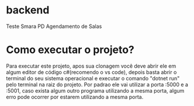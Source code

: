# backend
Teste Smara PD Agendamento de Salas

# Como executar o projeto?
Para executar este projeto, apos sua clonagem você deve abrir ele em algum editor de código c#(recomendo o vs code), depois basta abrir o terminal do seu sistema operacional e executar o comando "dotnet run" pelo terminal na raiz do projeto.
Por padrao ele vai utilizar a porta :5000 e a :5001, caso exista algum outro programa utilizando a mesma porta, algum erro pode ocorrer por estarem utilizando a mesma porta.
